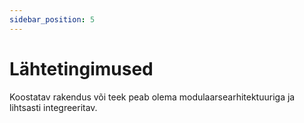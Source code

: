 ```yaml
---
sidebar_position: 5
---
```


# Lähtetingimused

Koostatav rakendus või teek peab olema modulaarsearhitektuuriga ja lihtsasti integreeritav.